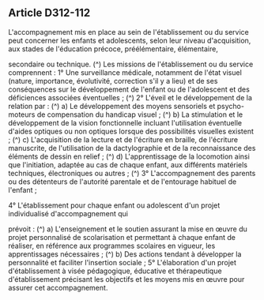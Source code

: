 ## Article D312-112

L'accompagnement mis en place au sein de l'établissement ou du service peut concerner les enfants et
adolescents, selon leur niveau d'acquisition, aux stades de l'éducation précoce, préélémentaire, élémentaire,

secondaire ou technique. (^)
Les missions de l'établissement ou du service comprennent :
1° Une surveillance médicale, notamment de l'état visuel (nature, importance, évolutivité, correction s'il y a
lieu) et de ses conséquences sur le développement de l'enfant ou de l'adolescent et des déficiences associées
éventuelles ; (^)
2° L'éveil et le développement de la relation par : (^)
a) Le développement des moyens sensoriels et psycho-moteurs de compensation du handicap visuel ; (^)
b) La stimulation et le développement de la vision fonctionnelle incluant l'utilisation éventuelle d'aides
optiques ou non optiques lorsque des possibilités visuelles existent ; (^)
c) L'acquisition de la lecture et de l'écriture en braille, de l'écriture manuscrite, de l'utilisation de la
dactylographie et de la reconnaissance des éléments de dessin en relief ; (^)
d) L'apprentissage de la locomotion ainsi que l'initiation, adaptée au cas de chaque enfant, aux différents
matériels techniques, électroniques ou autres ; (^)
3° L'accompagnement des parents ou des détenteurs de l'autorité parentale et de l'entourage habituel de
l'enfant ;


4° L'établissement pour chaque enfant ou adolescent d'un projet individualisé d'accompagnement qui

prévoit : (^)
a) L'enseignement et le soutien assurant la mise en œuvre du projet personnalisé de scolarisation et
permettant à chaque enfant de réaliser, en référence aux programmes scolaires en vigueur, les apprentissages
nécessaires ; (^)
b) Des actions tendant à développer la personnalité et faciliter l'insertion sociale ;
5° L'élaboration d'un projet d'établissement à visée pédagogique, éducative et thérapeutique d'établissement
précisant les objectifs et les moyens mis en œuvre pour assurer cet accompagnement.

